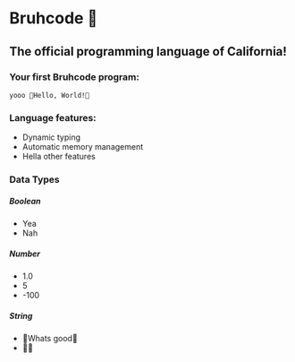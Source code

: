 # Bruhcode 🤙
## The official programming language of California!

### Your first Bruhcode program:
```
yooo 👀Hello, World!👀
```

### Language features:

- Dynamic typing
- Automatic memory management
- Hella other features


### Data Types

##### Boolean
- Yea
- Nah

##### Number
- 1.0
- 5
- -100

##### String
- 👀Whats good👀
- 👀👀